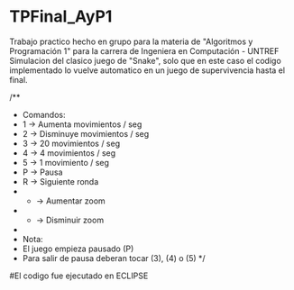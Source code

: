 # TPFinal_AyP1
Trabajo practico hecho en grupo para la materia de "Algoritmos y Programación 1" para la carrera de Ingeniera en Computación - UNTREF 
Simulacion del clasico juego de "Snake", solo que en este caso el codigo implementado lo vuelve automatico en un juego de supervivencia hasta el final.

/**
 * Comandos:
 * 1 -> Aumenta movimientos / seg
 * 2 -> Disminuye movimientos / seg
 * 3 -> 20 movimientos / seg
 * 4 -> 4 movimientos / seg
 * 5 -> 1 movimiento / seg
 * P -> Pausa
 * R -> Siguiente ronda
 * + -> Aumentar zoom
 * - -> Disminuir zoom
 * 
 * Nota:
 * El juego empieza pausado (P)
 * Para salir de pausa deberan tocar (3), (4) o (5)
 */

#El codigo fue ejecutado en ECLIPSE
